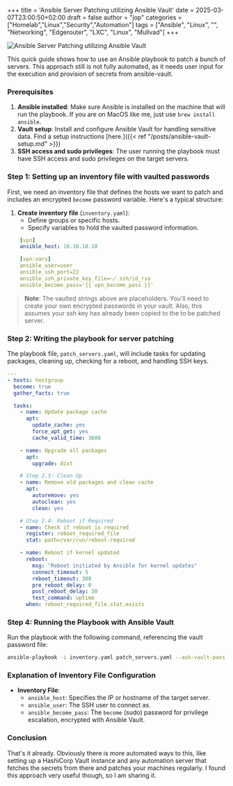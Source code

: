 +++
title = 'Ansible Server Patching utilizing Ansible Vault'
date = 2025-03-07T23:00:50+02:00
draft = false
author = "jop"
categories = ["Homelab","Linux","Security","Automation"]
tags = ["Ansible", "Linux", "", "Networking", "Edgerouter", "LXC", "Linux", "Mullvad"]
+++


![Ansible Server Patching utilizing Ansible Vault](/images/ansible.jpg)


This quick guide shows how to use an Ansible playbook to patch a bunch of servers. This approach still is not fully automated, as it needs user input for the execution and provision of secrets from ansible-vault.


### Prerequisites

1. **Ansible installed**: Make sure Ansible is installed on the machine that will run the playbook. If you are on MacOS like me, just use `brew install ansible`.
2. **Vault setup**: Install and configure Ansible Vault for handling sensitive data. Find a setup instructions [here.]({{< ref "/posts/ansible-vault-setup.md" >}}) 
3. **SSH access and sudo privileges**: The user running the playbook must have SSH access and sudo privileges on the target servers.

### Step 1: Setting up an inventory file with vaulted passwords

First, we need an inventory file that defines the hosts we want to patch and includes an encrypted `become` password variable. Here's a typical structure:

1. **Create inventory file** (`inventory.yaml`):
   - Define groups or specific hosts.
   - Specify variables to hold the vaulted password information.

```yaml
    [vpn]
    ansible_host: 10.10.10.10

    [vpn:vars]
    ansible_user=user
    ansible_ssh_port=22
    ansible_ssh_private_key_file=~/.ssh/id_rsa
    ansible_become_pass='{{ vpn_become_pass }}'
```

> **Note**: The vaulted strings above are placeholders. You’ll need to create your own encrypted passwords in your vault. Also, this assumes your ssh key has already been copied to the to be patched server.

### Step 2: Writing the playbook for server patching

The playbook file, `patch_servers.yaml`, will include tasks for updating packages, cleaning up, checking for a reboot, and handling SSH keys.

```yaml
---
- hosts: hostgroup
  become: true
  gather_facts: true

  tasks:
    - name: Update package cache
      apt:
        update_cache: yes
        force_apt_get: yes
        cache_valid_time: 3600

    - name: Upgrade all packages
      apt:
        upgrade: dist

    # Step 2.3: Clean Up
    - name: Remove old packages and clean cache
      apt:
        autoremove: yes
        autoclean: yes
        clean: yes

    # Step 2.4: Reboot if Required
    - name: Check if reboot is required
      register: reboot_required_file
      stat: path=/var/run/reboot-required

    - name: Reboot if kernel updated
      reboot:
        msg: "Reboot initiated by Ansible for kernel updates"
        connect_timeout: 5
        reboot_timeout: 300
        pre_reboot_delay: 0
        post_reboot_delay: 30
        test_command: uptime
      when: reboot_required_file.stat.exists
```

### Step 4: Running the Playbook with Ansible Vault

Run the playbook with the following command, referencing the vault password file:

```bash
ansible-playbook -i inventory.yaml patch_servers.yaml --ask-vault-pass -e@vaulted_vars.yml
```

### Explanation of Inventory File Configuration

- **Inventory File**:
  - `ansible_host`: Specifies the IP or hostname of the target server.
  - `ansible_user`: The SSH user to connect as.
  - `ansible_become_pass`: The `become` (sudo) password for privilege escalation, encrypted with Ansible Vault.

### Conclusion

That's it already. Obviously there is more automated ways to this, like setting up a HashiCorp Vault instance and any automation server that fetches the secrets from there and patches your machines regularly. I found this approach very useful though, so I am sharing it.